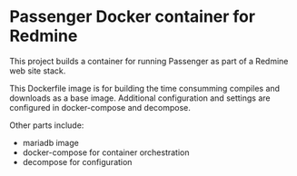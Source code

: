 # Passenger Docker container for Redmine

This project builds a container for running Passenger as part of a Redmine web site stack.

This Dockerfile image is for building the time consumming compiles and downloads as a base image. Additional configuration and settings are configured in docker-compose and decompose.

Other parts include:

- mariadb image
- docker-compose for container orchestration
- decompose for configuration
